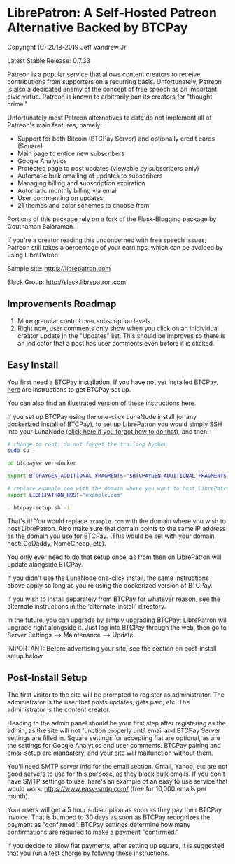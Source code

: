 <h1>LibrePatron: A Self-Hosted Patreon Alternative Backed by BTCPay</h1>

Copyright (C) 2018-2019 Jeff Vandrew Jr

Latest Stable Release: 0.7.33

Patreon is a popular service that allows content creators to receive contributions from supporters on a recurring basis. Unfortunately, Patreon is also a dedicated enemy of the concept of free speech as an important civic virtue. Patreon is known to arbitrarily ban its creators for "thought crime."

Unfortunately most Patreon alternatives to date do not implement all of Patreon's main features, namely:

* Support for both Bitcoin (BTCPay Server) and optionally credit cards (Square)
* Main page to entice new subscribers
* Google Analytics
* Protected page to post updates (viewable by subscribers only)
* Automatic bulk emailing of updates to subscribers
* Managing billing and subscription expiration
* Automatic monthly billing via email
* User commenting on updates
* 21 themes and color schemes to choose from

Portions of this package rely on a fork of the Flask-Blogging package by Gouthaman Balaraman.

If you're a creator reading this unconcerned with free speech issues, Patreon still takes a percentage of your earnings, which can be avoided by using LibrePatron.

Sample site: https://librepatron.com

Slack Group: http://slack.librepatron.com

<h2>Improvements Roadmap</h2>

1. More granular control over subscription levels.
2. Right now, user comments only show when you click on an inidividual creator update in the "Updates" list. This should be improves so there is an indicator that a post has user comments even before it is clicked.

<h2>Easy Install</h2>

You first need a BTCPay installation. If you have not yet installed BTCPay, [here](https://docs.btcpayserver.org/deployment/lunanodewebdeployment) are instructions to get BTCPay set up.

You can also find an illustrated version of these instructions [here](https://blog.btcpayserver.org/librepatron-patreon-alternative/).

If you set up BTCPay using the one-click LunaNode install (or any dockerized install of BTCPay), to set up LibrePatron you would simply SSH into your LunaNode [(click here if you forgot how to do that)](https://github.com/JeffVandrewJr/patron/blob/master/ssh.md), and then:
```bash
# change to root; do not forget the trailing hyphen
sudo su -

cd btcpayserver-docker

export BTCPAYGEN_ADDITIONAL_FRAGMENTS="$BTCPAYGEN_ADDITIONAL_FRAGMENTS;opt-add-librepatron"

# replace example.com with the domain where you want to host LibrePatron
export LIBREPATRON_HOST="example.com"

. btcpay-setup.sh -i
```

That's it! You would replace `example.com` with the domain where you wish to host LibrePatron. Also make sure that domain points to the same IP address as the domain you use for BTCPay. (This would be set with your domain host: GoDaddy, NameCheap, etc).

You only ever need to do that setup once, as from then on LibrePatron will update alongside BTCPay.

If you didn't use the LunaNode one-click install, the same instructions above apply so long as you're using the dockerized version of BTCPay. 

If you wish to install separately from BTCPay for whatever reason, see the alternate instructions in the 'alternate_install' directory.

In the future, you can upgrade by simply upgrading BTCPay; LibrePatron will upgrade right alongside it. Just log into BTCPay through the web, then go to Server Settings --> Maintenance --> Update.

IMPORTANT: Before advertising your site, see the section on post-install setup below.

<h2>Post-Install Setup</h2>

The first visitor to the site will be prompted to register as administrator. The administrator is the user that posts updates, gets paid, etc. The administrator is the content creator. 

Heading to the admin panel should be your first step after registering as the admin, as the site will not function properly until email and BTCPay Server settings are filled in. Square settings for accepting fiat are optional, as are the settings for Google Analytics and user comments. BTCPay pairing and email setup are mandatory, and your site will malfunction without them.

You'll need SMTP server info for the email section. Gmail, Yahoo, etc are not good servers to use for this purpose, as they block bulk emails. If you don't have SMTP settings to use, here's an example of an easy to use service that would work: https://www.easy-smtp.com/ (free for 10,000 emails per month).

Your users will get a 5 hour subscription as soon as they pay their BTCPay invoice. That is bumped to 30 days as soon as BTCPay recognizes the payment as "confirmed". BTCPay settings determine how many confirmations are required to make a payment "confirmed."

If you decide to allow fiat payments, after setting up square, it is suggested that you run a [test charge by follwing these instructions](https://github.com/JeffVandrewJr/patron/blob/master/test-charge.md).
